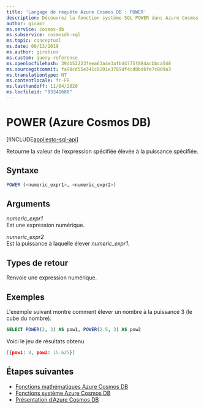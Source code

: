```yaml
---
title: 'Langage de requête Azure Cosmos DB : POWER'
description: Découvrez la fonction système SQL POWER dans Azure Cosmos DB.
author: ginamr
ms.service: cosmos-db
ms.subservice: cosmosdb-sql
ms.topic: conceptual
ms.date: 09/13/2019
ms.author: girobins
ms.custom: query-reference
ms.openlocfilehash: 39db52223feea63a4e3afbd4775f884acbbca548
ms.sourcegitcommit: fa90cd55e341c8201e3789df4cd8bd6fe7c809a3
ms.translationtype: HT
ms.contentlocale: fr-FR
ms.lasthandoff: 11/04/2020
ms.locfileid: "93341686"
---
```

# <a name="power-azure-cosmos-db"></a>POWER (Azure Cosmos DB)
[!INCLUDE[appliesto-sql-api](includes/appliesto-sql-api.md)]

 Retourne la valeur de l’expression spécifiée élevée à la puissance spécifiée.  
  
## <a name="syntax"></a>Syntaxe
  
```sql
POWER (<numeric_expr1>, <numeric_expr2>)  
```  
  
## <a name="arguments"></a>Arguments
  
*numeric_expr1*  
   Est une expression numérique.  
  
*numeric_expr2*  
   Est la puissance à laquelle élever *numeric_expr1*.  
  
## <a name="return-types"></a>Types de retour
  
  Renvoie une expression numérique.  
  
## <a name="examples"></a>Exemples
  
  L'exemple suivant montre comment élever un nombre à la puissance 3 (le cube du nombre).  
  
```sql
SELECT POWER(2, 3) AS pow1, POWER(2.5, 3) AS pow2  
```  
  
 Voici le jeu de résultats obtenu.  
  
```json
[{pow1: 8, pow2: 15.625}]  
```  

## <a name="next-steps"></a>Étapes suivantes

- [Fonctions mathématiques Azure Cosmos DB](sql-query-mathematical-functions.md)
- [Fonctions système Azure Cosmos DB](sql-query-system-functions.md)
- [Présentation d’Azure Cosmos DB](introduction.md)

